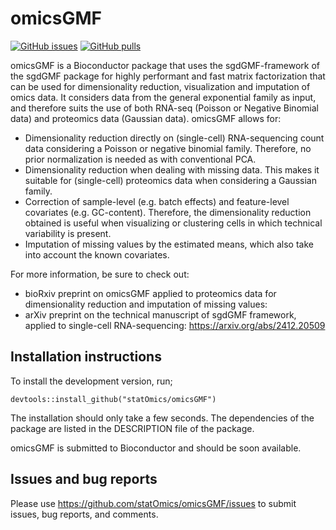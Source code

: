 # omicsGMF

<!-- badges: start -->
[![GitHub issues](https://img.shields.io/github/issues/statOmics/omicsGMF)](https://github.com/statOmics/omicsGMF/issues)
[![GitHub pulls](https://img.shields.io/github/issues-pr/statOmics/omicsGMF)](https://github.com/statOmics/omicsGMF/pulls)
<!-- badges: end -->


omicsGMF is a Bioconductor package that uses the sgdGMF-framework of the sgdGMF package for highly performant 
    and fast matrix factorization that can be used for dimensionality reduction, visualization and imputation of omics
    data. It considers data from the general exponential family as input, and therefore suits the use of both RNA-seq
    (Poisson or Negative Binomial data) and proteomics data (Gaussian data). omicsGMF allows for:

- Dimensionality reduction directly on (single-cell) RNA-sequencing count data considering a Poisson or negative binomial family. Therefore, no prior normalization is needed as with conventional PCA.
- Dimensionality reduction when dealing with missing data. This makes it suitable for (single-cell) proteomics data when considering a Gaussian family.
- Correction of sample-level (e.g. batch effects) and feature-level covariates (e.g. GC-content). Therefore, the dimensionality reduction obtained is useful when visualizing or clustering cells in which technical variability is present.
- Imputation of missing values by the estimated means, which also take into account the known covariates.

For more information, be sure to check out:
- bioRxiv preprint on omicsGMF applied to proteomics data for dimensionality reduction and imputation of missing values:
- arXiv preprint on the technical manuscript of sgdGMF framework, applied to single-cell RNA-sequencing: https://arxiv.org/abs/2412.20509



## Installation instructions

To install the development version, run;

```{r 'install_dev', eval = FALSE}
devtools::install_github("statOmics/omicsGMF")
```

The installation should only take a few seconds.
The dependencies of the package are listed in the DESCRIPTION file of the package.

omicsGMF is submitted to Bioconductor and should be soon available. 

## Issues and bug reports

Please use https://github.com/statOmics/omicsGMF/issues to submit issues, bug reports, and comments.


